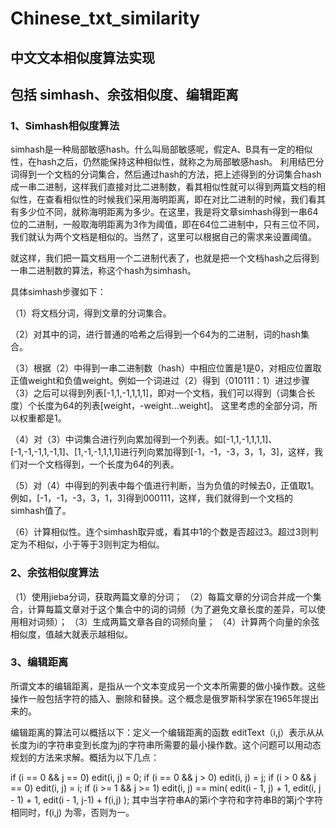 # Chinese_txt_similarity
## 中文文本相似度算法实现
## 包括 simhash、余弦相似度、编辑距离

### 1、Simhash相似度算法
simhash是一种局部敏感hash。什么叫局部敏感呢，假定A、B具有一定的相似性，在hash之后，仍然能保持这种相似性，就称之为局部敏感hash。
利用结巴分词得到一个文档的分词集合，然后通过hash的方法，把上述得到的分词集合hash成一串二进制，这样我们直接对比二进制数，看其相似性就可以得到两篇文档的相似性，在查看相似性的时候我们采用海明距离，即在对比二进制的时候，我们看其有多少位不同，就称海明距离为多少。在这里，我是将文章simhash得到一串64位的二进制，一般取海明距离为3作为阈值，即在64位二进制中，只有三位不同，我们就认为两个文档是相似的。当然了，这里可以根据自己的需求来设置阈值。

就这样，我们把一篇文档用一个二进制代表了，也就是把一个文档hash之后得到一串二进制数的算法，称这个hash为simhash。

具体simhash步骤如下：

（1）将文档分词，得到文章的分词集合。

（2）对其中的词，进行普通的哈希之后得到一个64为的二进制，词的hash集合。

（3）根据（2）中得到一串二进制数（hash）中相应位置是1是0，对相应位置取正值weight和负值weight。例如一个词进过（2）得到（010111：1）进过步骤（3）之后可以得到列表[-1,1,-1,1,1,1]，即对一个文档，我们可以得到（词集合长度）个长度为64的列表[weight，-weight…weight]。
这里考虑的全部分词，所以权重都是1。

（4）对（3）中词集合进行列向累加得到一个列表。如[-1,1,-1,1,1,1]、[-1,-1,-1,1,-1,1]、[1,-1,-1,1,1,1]进行列向累加得到[-1，-1，-3，3，1，3]，这样，我们对一个文档得到，一个长度为64的列表。

（5）对（4）中得到的列表中每个值进行判断，当为负值的时候去0，正值取1。例如，[-1，-1，-3，3，1，3]得到000111，这样，我们就得到一个文档的simhash值了。

（6）计算相似性。连个simhash取异或，看其中1的个数是否超过3。超过3则判定为不相似，小于等于3则判定为相似。

### 2、余弦相似度算法

（1）使用jieba分词，获取两篇文章的分词；
（2）每篇文章的分词合并成一个集合，计算每篇文章对于这个集合中的词的词频（为了避免文章长度的差异，可以使用相对词频）；
（3）生成两篇文章各自的词频向量；
（4）计算两个向量的余弦相似度，值越大就表示越相似。

### 3、编辑距离
所谓文本的编辑距离，是指从一个文本变成另一个文本所需要的做小操作数。这些操作一般包括字符的插入、删除和替换。这个概念是俄罗斯科学家在1965年提出来的。

编辑距离的算法可以概括以下：定义一个编辑距离的函数 editText（i,j）表示从从长度为i的字符串变到长度为j的字符串所需要的最小操作数。这个问题可以用动态规划的方法来求解。概括为以下几点：

if (i == 0 && j == 0) edit(i, j) = 0;
if (i == 0 && j > 0) edit(i, j) = j;
if (i > 0 && j == 0) edit(i, j) = i;
if (i >= 1 && j >= 1) edit(i, j) == min( edit(i - 1, j) + 1, edit(i, j - 1) + 1, edit(i - 1, j-1) + f(i,j) ); 其中当字符串A的第i个字符和字符串B的第j个字符相同时，f(i,j) 为零，否则为一。
